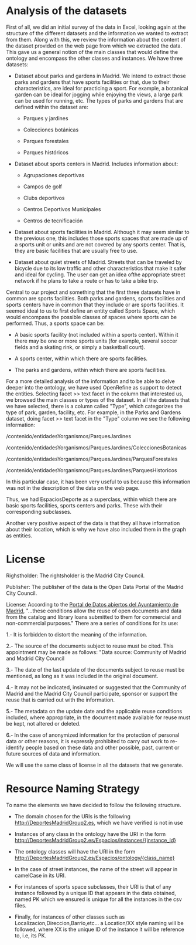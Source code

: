 Analysis of the datasets
=======

First of all, we did an initial survey of the data in Excel, looking again at the structure of the different datasets and the information we wanted to extract from them. Along with this, we review the information about the content of the dataset provided on the web page from which we extracted the data. This gave us a general notion of the main classes that would define the ontology and encompass the other classes and instances. We have three datasets:

* Dataset about parks and gardens in Madrid. We intend to extract those parks and gardens that have sports facilities or that, due to their characteristics, are ideal for practicing a sport. For example, a botanical garden can be ideal for jogging while enjoying the views, a large park can be used for running, etc. The types of parks and gardens that are defined within the dataset are:
  
  * Parques y jardines
  
  * Colecciones botánicas
  
  * Parques forestales
  
  * Parques históricos

* Dataset about sports centers in Madrid. Includes information about:
  
  * Agrupaciones deportivas
  
  * Campos de golf
  
  * Clubs deportivos
  
  * Centros Deportivos Municipales
  
  * Centros de tecnificación

* Dataset about sports facilities in Madrid. Although it may seem similar to the previous one, this includes those sports spaces that are made up of a sports unit or units and are not covered by any sports center. That is, they are basic facilities that are usually free to use.

* Dataset about quiet streets of Madrid. Streets that can be traveled by bicycle due to its low traffic and other characteristics that make it safer and ideal for cycling. The user can get an idea of ​​the appropriate street network if he plans to take a route or has to take a bike trip.

Central to our project and something that the first three datasets have in common are sports facilities. Both parks and gardens, sports facilities and sports centers have in common that they include or are sports facilities. It seemed ideal to us to first define an entity called Sports Space, which would encompass the possible classes of spaces where sports can be performed. Thus, a sports space can be:

* A basic sports facility (not included within a sports center). Within it there may be one or more sports units (for example, several soccer fields and a skating rink, or simply a basketball court).

* A sports center, within which there are sports facilities.

* The parks and gardens, within which there are sports facilities.

For a more detailed analysis of the information and to be able to delve deeper into the ontology, we have used OpenRefine as support to detect the entities. Selecting facet >> text facet in the column that interested us, we browsed the main classes or types of the dataset. In all the datasets that we have selected, there is a column called "Type", which categorizes the type of park, garden, facility, etc. For example, in the Parks and Gardens dataset, doing facet >> text facet in the "Type" column we see the following information:

/contenido/entidadesYorganismos/ParquesJardines

/contenido/entidadesYorganismos/ParquesJardines/ColeccionesBotanicas

/contenido/entidadesYorganismos/ParquesJardines/ParquesForestales

/contenido/entidadesYorganismos/ParquesJardines/ParquesHistoricos

In this particular case, it has been very useful to us because this information was not in the description of the data on the web page.

Thus, we had EspaciosDeporte as a superclass, within which there are basic sports facilities, sports centers and parks. These with their corresponding subclasses.

Another very positive aspect of the data is that they all have information about their location, which is why we have also included them in the graph as entities.

License
=======

Righstholder: The rightsholder is the Madrid City Council.

Publisher: The publisher of the data is the Open Data Portal of the Madrid City Council.

License: According to the [Portal de Datos abiertos del Ayuntamiento de Madrid](https://datos.madrid.es/portal/site/egob/menuitem.3efdb29b813ad8241e830cc2a8a409a0/?vgnextoid=8742d660ccb62610VgnVCM1000001d4a900aRCRD&vgnextchannel=b4c412b9ace9f310VgnVCM100000171f5a0aRCRD&vgnextfmt=default), "...these conditions allow the reuse of open documents and data from the catalog and library loans submitted to them for commercial and non-commercial purposes." There are a series of conditions for its use:

1.- It is forbidden to distort the meaning of the information.

2.- The source of the documents subject to reuse must be cited. This appointment may be made as follows: "Data source: Community of Madrid and Madrid City Council

3.- The date of the last update of the documents subject to reuse must be mentioned, as long as it was included in the original document.

4.- It may not be indicated, insinuated or suggested that the Community of Madrid and the Madrid City Council participate, sponsor or support the reuse that is carried out with the information.

5.- The metadata on the update date and the applicable reuse conditions included, where appropriate, in the document made available for reuse must be kept, not altered or deleted.

6.- In the case of anonymized information for the protection of personal data or other reasons, it is expressly prohibited to carry out work to re-identify people based on these data and other possible, past, current or future sources of data and information.

We will use the same class of license in all the datasets that we generate.

Resource Naming Strategy
===============

To name the elements we have decided to follow the following structure.

* The domain chosen for the URIs is the following http://DeportesMadridGroup2.es, which we have verified is not in use

* Instances of any class in the ontology have the URI in the form http://DeportesMadridGroup2.es/Espacios/instances/{instance_id}

* The ontology classes will have the URI in the form http://DeportesMadridGroup2.es/Espacios/ontology/{class_name}

* In the case of street instances, the name of the street will appear in camelCase in its URI.

* For instances of sports space subclasses, their URI is that of any instance followed by a unique ID that appears in the data obtained, named PK which we ensured is unique for all the instances in the csv files.

* Finally, for instances of other classes such as Localizacion,Direccion,Barrio,etc... a Location/XX style naming will be followed, where XX is the unique ID of the instance it will be reference to, i.e, its PK.